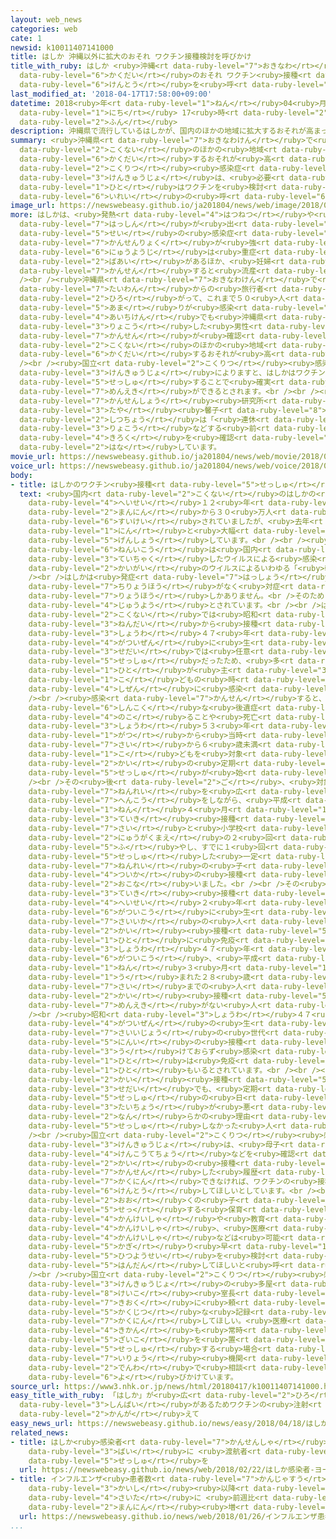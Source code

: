 ```yaml
---
layout: web_news
categories: web
cate: 1
newsid: k10011407141000
title: はしか 沖縄以外に拡大のおそれ ワクチン接種検討を呼びかけ
title_with_ruby: はしか <ruby>沖縄<rt data-ruby-level="7">おきなわ</rt></ruby><ruby>以外<rt data-ruby-level="4">いがい</rt></ruby>に<ruby>拡大<rt
  data-ruby-level="6">かくだい</rt></ruby>のおそれ ワクチン<ruby>接種<rt data-ruby-level="5">せっしゅ</rt></ruby><ruby>検討<rt
  data-ruby-level="6">けんとう</rt></ruby>を<ruby>呼<rt data-ruby-level="6">よ</rt></ruby>びかけ
last_modified_at: '2018-04-17T17:58:00+09:00'
datetime: 2018<ruby>年<rt data-ruby-level="1">ねん</rt></ruby>04<ruby>月<rt data-ruby-level="1">がつ</rt></ruby>17<ruby>日<rt
  data-ruby-level="1">にち</rt></ruby> 17<ruby>時<rt data-ruby-level="2">じ</rt></ruby>58<ruby>分<rt
  data-ruby-level="2">ふん</rt></ruby>
description: 沖縄県で流行しているはしかが、国内のほかの地域に拡大するおそれが高まっているとして、国立感染症研究所は、必要な人はワクチンを検討してほしいと異例の呼びかけをしています。
summary: <ruby>沖縄県<rt data-ruby-level="7">おきなわけん</rt></ruby>で<ruby>流行<rt data-ruby-level="3">りゅうこう</rt></ruby>しているはしかが、<ruby>国内<rt
  data-ruby-level="2">こくない</rt></ruby>のほかの<ruby>地域<rt data-ruby-level="6">ちいき</rt></ruby>に<ruby>拡大<rt
  data-ruby-level="6">かくだい</rt></ruby>するおそれが<ruby>高<rt data-ruby-level="2">たか</rt></ruby>まっているとして、<ruby>国立<rt
  data-ruby-level="2">こくりつ</rt></ruby><ruby>感染症<rt data-ruby-level="7">かんせんしょう</rt></ruby><ruby>研究所<rt
  data-ruby-level="3">けんきゅうじょ</rt></ruby>は、<ruby>必要<rt data-ruby-level="4">ひつよう</rt></ruby>な<ruby>人<rt
  data-ruby-level="1">ひと</rt></ruby>はワクチンを<ruby>検討<rt data-ruby-level="6">けんとう</rt></ruby>してほしいと<ruby>異例<rt
  data-ruby-level="6">いれい</rt></ruby>の<ruby>呼<rt data-ruby-level="6">よ</rt></ruby>びかけをしています。
image_url: https://newswebeasy.github.io/ja201804/news/web/image/2018/04/17/K10011407141_1804171751_1804171800_01_02.jpg
more: はしかは、<ruby>発熱<rt data-ruby-level="4">はつねつ</rt></ruby>や<ruby>全身<rt data-ruby-level="3">ぜんしん</rt></ruby>に<ruby>発疹<rt
  data-ruby-level="7">はっしん</rt></ruby>が<ruby>出<rt data-ruby-level="1">で</rt></ruby>るウイルス<ruby>性<rt
  data-ruby-level="5">せい</rt></ruby>の<ruby>感染症<rt data-ruby-level="7">かんせんしょう</rt></ruby>で、<ruby>感染力<rt
  data-ruby-level="7">かんせんりょく</rt></ruby>が<ruby>強<rt data-ruby-level="2">つよ</rt></ruby>く<ruby>乳幼児<rt
  data-ruby-level="6">にゅうようじ</rt></ruby>は<ruby>重症<rt data-ruby-level="7">じゅうしょう</rt></ruby>になる<ruby>場合<rt
  data-ruby-level="2">ばあい</rt></ruby>があるほか、<ruby>妊婦<rt data-ruby-level="7">にんぷ</rt></ruby>が<ruby>感染<rt
  data-ruby-level="7">かんせん</rt></ruby>すると<ruby>流産<rt data-ruby-level="4">りゅうざん</rt></ruby>のおそれがあるとされています。<br
  /><br /><ruby>沖縄県<rt data-ruby-level="7">おきなわけん</rt></ruby>で<ruby>先月<rt data-ruby-level="1">せんげつ</rt></ruby>、<ruby>台湾<rt
  data-ruby-level="7">たいわん</rt></ruby>からの<ruby>旅行者<rt data-ruby-level="3">りょこうしゃ</rt></ruby>からはしかが<ruby>広<rt
  data-ruby-level="2">ひろ</rt></ruby>がって、これまで５０<ruby>人<rt data-ruby-level="1">にん</rt></ruby><ruby>余<rt
  data-ruby-level="5">あま</rt></ruby>りが<ruby>感染<rt data-ruby-level="7">かんせん</rt></ruby>し、<ruby>愛知県<rt
  data-ruby-level="4">あいちけん</rt></ruby>でも<ruby>沖縄県<rt data-ruby-level="7">おきなわけん</rt></ruby>を<ruby>旅行<rt
  data-ruby-level="3">りょこう</rt></ruby>した<ruby>男性<rt data-ruby-level="5">だんせい</rt></ruby>の<ruby>感染<rt
  data-ruby-level="7">かんせん</rt></ruby>が<ruby>確認<rt data-ruby-level="7">かくにん</rt></ruby>されるなど、<ruby>国内<rt
  data-ruby-level="2">こくない</rt></ruby>のほかの<ruby>地域<rt data-ruby-level="6">ちいき</rt></ruby>に<ruby>拡大<rt
  data-ruby-level="6">かくだい</rt></ruby>するおそれが<ruby>高<rt data-ruby-level="2">たか</rt></ruby>まっています。<br
  /><br /><ruby>国立<rt data-ruby-level="2">こくりつ</rt></ruby><ruby>感染症<rt data-ruby-level="7">かんせんしょう</rt></ruby><ruby>研究所<rt
  data-ruby-level="3">けんきゅうじょ</rt></ruby>によりますと、はしかはワクチンを２<ruby>回<rt data-ruby-level="2">かい</rt></ruby><ruby>接種<rt
  data-ruby-level="5">せっしゅ</rt></ruby>することで<ruby>確実<rt data-ruby-level="5">かくじつ</rt></ruby>に<ruby>免疫<rt
  data-ruby-level="7">めんえき</rt></ruby>ができるとされます。<br /><br /><ruby>国立<rt data-ruby-level="2">こくりつ</rt></ruby><ruby>感染症<rt
  data-ruby-level="7">かんせんしょう</rt></ruby><ruby>研究所<rt data-ruby-level="3">けんきゅうじょ</rt></ruby>の<ruby>多屋<rt
  data-ruby-level="3">たや</rt></ruby><ruby>馨子<rt data-ruby-level="8">けいこ</rt></ruby><ruby>室長<rt
  data-ruby-level="2">しつちょう</rt></ruby>は「<ruby>連休<rt data-ruby-level="4">れんきゅう</rt></ruby>で<ruby>旅行<rt
  data-ruby-level="3">りょこう</rt></ruby>などする<ruby>前<rt data-ruby-level="2">まえ</rt></ruby>にワクチンの<ruby>記録<rt
  data-ruby-level="4">きろく</rt></ruby>を<ruby>確認<rt data-ruby-level="7">かくにん</rt></ruby>してほしい」と<ruby>話<rt
  data-ruby-level="2">はな</rt></ruby>しています。
movie_url: https://newswebeasy.github.io/ja201804/news/web/movie/2018/04/17/k10011407141_201804171919_201804172007.mp4
voice_url: https://newswebeasy.github.io/ja201804/news/web/voice/2018/04/17/k10011407141_201804171919_201804172007.mp3
body:
- title: はしかのワクチン<ruby>接種<rt data-ruby-level="5">せっしゅ</rt></ruby>の<ruby>経緯<rt data-ruby-level="7">けいい</rt></ruby>
  text: <ruby>国内<rt data-ruby-level="2">こくない</rt></ruby>のはしかの<ruby>患者数<rt data-ruby-level="7">かんじゃすう</rt></ruby>は<ruby>平成<rt
    data-ruby-level="4">へいせい</rt></ruby>１２<ruby>年<rt data-ruby-level="1">ねん</rt></ruby>は２０<ruby>万人<rt
    data-ruby-level="2">まんにん</rt></ruby>から３０<ruby>万人<rt data-ruby-level="2">まんにん</rt></ruby>と<ruby>推計<rt
    data-ruby-level="6">すいけい</rt></ruby>されていましたが、<ruby>去年<rt data-ruby-level="3">きょねん</rt></ruby>は１８９<ruby>人<rt
    data-ruby-level="1">にん</rt></ruby>と<ruby>大幅<rt data-ruby-level="7">おおはば</rt></ruby>に<ruby>減少<rt
    data-ruby-level="5">げんしょう</rt></ruby>しています。<br /><br /><ruby>平成<rt data-ruby-level="4">へいせい</rt></ruby>２４<ruby>年以降<rt
    data-ruby-level="6">ねんいこう</rt></ruby>は<ruby>国内<rt data-ruby-level="2">こくない</rt></ruby>に<ruby>定着<rt
    data-ruby-level="3">ていちゃく</rt></ruby>したウイルスによる<ruby>感染<rt data-ruby-level="7">かんせん</rt></ruby>はなく、いずれも<ruby>海外<rt
    data-ruby-level="2">かいがい</rt></ruby>のウイルスによるいわゆる「<ruby>輸入<rt data-ruby-level="5">ゆにゅう</rt></ruby>はしか」です。<br
    /><br />はしかは<ruby>発症<rt data-ruby-level="7">はっしょう</rt></ruby>しても<ruby>有効<rt data-ruby-level="5">ゆうこう</rt></ruby>な<ruby>治療法<rt
    data-ruby-level="7">ちりょうほう</rt></ruby>がなく<ruby>対症<rt data-ruby-level="7">たいしょう</rt></ruby><ruby>療法<rt
    data-ruby-level="7">りょうほう</rt></ruby>しかありません。<br />そのためワクチンで<ruby>予防<rt data-ruby-level="5">よぼう</rt></ruby>することが<ruby>重要<rt
    data-ruby-level="4">じゅうよう</rt></ruby>とされています。<br /><br />はしかのワクチンは<ruby>国内<rt
    data-ruby-level="2">こくない</rt></ruby>では<ruby>昭和<rt data-ruby-level="3">しょうわ</rt></ruby>４０<ruby>年代<rt
    data-ruby-level="3">ねんだい</rt></ruby>から<ruby>接種<rt data-ruby-level="5">せっしゅ</rt></ruby>できるようになりましたが、<ruby>昭和<rt
    data-ruby-level="3">しょうわ</rt></ruby>４７<ruby>年<rt data-ruby-level="1">ねん</rt></ruby>９<ruby>月以前<rt
    data-ruby-level="4">がついぜん</rt></ruby>に<ruby>生<rt data-ruby-level="1">う</rt></ruby>まれた<ruby>世代<rt
    data-ruby-level="3">せだい</rt></ruby>では<ruby>任意<rt data-ruby-level="5">にんい</rt></ruby><ruby>接種<rt
    data-ruby-level="5">せっしゅ</rt></ruby>だったため、<ruby>多<rt data-ruby-level="2">おお</rt></ruby>くの<ruby>人<rt
    data-ruby-level="1">ひと</rt></ruby>が<ruby>主<rt data-ruby-level="3">おも</rt></ruby>に<ruby>子<rt
    data-ruby-level="1">こ</rt></ruby>どもの<ruby>時<rt data-ruby-level="2">とき</rt></ruby>に<ruby>自然<rt
    data-ruby-level="4">しぜん</rt></ruby>に<ruby>感染<rt data-ruby-level="7">かんせん</rt></ruby>していました。<br
    /><br /><ruby>感染<rt data-ruby-level="7">かんせん</rt></ruby>すると、<ruby>当時<rt data-ruby-level="2">とうじ</rt></ruby>は<ruby>深刻<rt
    data-ruby-level="6">しんこく</rt></ruby>な<ruby>後遺症<rt data-ruby-level="7">こういしょう</rt></ruby>が<ruby>残<rt
    data-ruby-level="4">のこ</rt></ruby>ることや<ruby>死亡<rt data-ruby-level="6">しぼう</rt></ruby>するケースもあったため、<ruby>昭和<rt
    data-ruby-level="3">しょうわ</rt></ruby>５３<ruby>年<rt data-ruby-level="1">ねん</rt></ruby>１０<ruby>月<rt
    data-ruby-level="1">がつ</rt></ruby>から<ruby>当時<rt data-ruby-level="2">とうじ</rt></ruby>１<ruby>歳<rt
    data-ruby-level="7">さい</rt></ruby>から６<ruby>歳未満<rt data-ruby-level="7">さいみまん</rt></ruby>までの<ruby>子<rt
    data-ruby-level="1">こ</rt></ruby>どもを<ruby>対象<rt data-ruby-level="4">たいしょう</rt></ruby>にワクチン１<ruby>回<rt
    data-ruby-level="2">かい</rt></ruby>の<ruby>定期<rt data-ruby-level="3">ていき</rt></ruby><ruby>接種<rt
    data-ruby-level="5">せっしゅ</rt></ruby>が<ruby>始<rt data-ruby-level="3">はじ</rt></ruby>まりました。<br
    /><br />その<ruby>後<rt data-ruby-level="2">ご</rt></ruby>、<ruby>対象<rt data-ruby-level="4">たいしょう</rt></ruby><ruby>年齢<rt
    data-ruby-level="7">ねんれい</rt></ruby>を<ruby>広<rt data-ruby-level="2">ひろ</rt></ruby>げるなどの<ruby>変更<rt
    data-ruby-level="7">へんこう</rt></ruby>をしながら、<ruby>平成<rt data-ruby-level="4">へいせい</rt></ruby>１８<ruby>年<rt
    data-ruby-level="1">ねん</rt></ruby>４<ruby>月<rt data-ruby-level="1">がつ</rt></ruby>にはワクチンの<ruby>定期<rt
    data-ruby-level="3">ていき</rt></ruby><ruby>接種<rt data-ruby-level="5">せっしゅ</rt></ruby>を１<ruby>歳<rt
    data-ruby-level="7">さい</rt></ruby>と<ruby>小学校<rt data-ruby-level="1">しょうがっこう</rt></ruby><ruby>入学前<rt
    data-ruby-level="2">にゅうがくまえ</rt></ruby>の２<ruby>回<rt data-ruby-level="2">かい</rt></ruby>に<ruby>増<rt
    data-ruby-level="5">ふ</rt></ruby>やし、すでに１<ruby>回<rt data-ruby-level="2">かい</rt></ruby><ruby>接種<rt
    data-ruby-level="5">せっしゅ</rt></ruby>した<ruby>一定<rt data-ruby-level="3">いってい</rt></ruby>の<ruby>年齢<rt
    data-ruby-level="7">ねんれい</rt></ruby>の<ruby>子<rt data-ruby-level="1">こ</rt></ruby>どもたちに<ruby>追加<rt
    data-ruby-level="4">ついか</rt></ruby>の<ruby>接種<rt data-ruby-level="5">せっしゅ</rt></ruby>も<ruby>行<rt
    data-ruby-level="2">おこな</rt></ruby>いました。<br /><br />その<ruby>結果<rt data-ruby-level="4">けっか</rt></ruby>、ワクチンの<ruby>定期<rt
    data-ruby-level="3">ていき</rt></ruby><ruby>接種<rt data-ruby-level="5">せっしゅ</rt></ruby>は<ruby>平成<rt
    data-ruby-level="4">へいせい</rt></ruby>２<ruby>年<rt data-ruby-level="1">ねん</rt></ruby>４<ruby>月以降<rt
    data-ruby-level="6">がついこう</rt></ruby>に<ruby>生<rt data-ruby-level="1">う</rt></ruby>まれた２８<ruby>歳以下<rt
    data-ruby-level="7">さいいか</rt></ruby>の<ruby>人<rt data-ruby-level="1">ひと</rt></ruby>は２<ruby>回<rt
    data-ruby-level="2">かい</rt></ruby><ruby>接種<rt data-ruby-level="5">せっしゅ</rt></ruby>で、ほとんどの<ruby>人<rt
    data-ruby-level="1">ひと</rt></ruby>に<ruby>免疫<rt data-ruby-level="7">めんえき</rt></ruby>があるとされ、<ruby>昭和<rt
    data-ruby-level="3">しょうわ</rt></ruby>４７<ruby>年<rt data-ruby-level="1">ねん</rt></ruby>１０<ruby>月以降<rt
    data-ruby-level="6">がついこう</rt></ruby>、<ruby>平成<rt data-ruby-level="4">へいせい</rt></ruby>２<ruby>年<rt
    data-ruby-level="1">ねん</rt></ruby>３<ruby>月<rt data-ruby-level="1">がつ</rt></ruby>までに<ruby>生<rt
    data-ruby-level="1">う</rt></ruby>まれた２８<ruby>歳<rt data-ruby-level="7">さい</rt></ruby>から４５<ruby>歳<rt
    data-ruby-level="7">さい</rt></ruby>までの<ruby>人<rt data-ruby-level="1">ひと</rt></ruby>は１<ruby>回<rt
    data-ruby-level="2">かい</rt></ruby><ruby>接種<rt data-ruby-level="5">せっしゅ</rt></ruby>で<ruby>免疫<rt
    data-ruby-level="7">めんえき</rt></ruby>がない<ruby>人<rt data-ruby-level="1">ひと</rt></ruby>がいるとされています。<br
    /><br /><ruby>昭和<rt data-ruby-level="3">しょうわ</rt></ruby>４７<ruby>年<rt data-ruby-level="1">ねん</rt></ruby>９<ruby>月以前<rt
    data-ruby-level="4">がついぜん</rt></ruby>の<ruby>生<rt data-ruby-level="1">う</rt></ruby>まれの４５<ruby>歳以上<rt
    data-ruby-level="7">さいいじょう</rt></ruby>の<ruby>世代<rt data-ruby-level="3">せだい</rt></ruby>は、ワクチンの<ruby>任意<rt
    data-ruby-level="5">にんい</rt></ruby>の<ruby>接種<rt data-ruby-level="5">せっしゅ</rt></ruby>を<ruby>受<rt
    data-ruby-level="3">う</rt></ruby>けておらず<ruby>感染<rt data-ruby-level="7">かんせん</rt></ruby>もしていない<ruby>人<rt
    data-ruby-level="1">ひと</rt></ruby>は<ruby>免疫<rt data-ruby-level="7">めんえき</rt></ruby>がない<ruby>人<rt
    data-ruby-level="1">ひと</rt></ruby>もいるとされています。<br /><br /><ruby>一方<rt data-ruby-level="2">いっぽう</rt></ruby>でワクチンを２<ruby>回<rt
    data-ruby-level="2">かい</rt></ruby><ruby>接種<rt data-ruby-level="5">せっしゅ</rt></ruby>した<ruby>世代<rt
    data-ruby-level="3">せだい</rt></ruby>でも、<ruby>定期<rt data-ruby-level="3">ていき</rt></ruby><ruby>接種<rt
    data-ruby-level="5">せっしゅ</rt></ruby>の<ruby>日<rt data-ruby-level="1">ひ</rt></ruby>に<ruby>体調<rt
    data-ruby-level="3">たいちょう</rt></ruby>が<ruby>悪<rt data-ruby-level="3">わる</rt></ruby>かったなど<ruby>何<rt
    data-ruby-level="2">なん</rt></ruby>らかの<ruby>理由<rt data-ruby-level="3">りゆう</rt></ruby>でワクチンを<ruby>接種<rt
    data-ruby-level="5">せっしゅ</rt></ruby>しなかった<ruby>人<rt data-ruby-level="1">ひと</rt></ruby>もいるとされています。<br
    /><br /><ruby>国立<rt data-ruby-level="2">こくりつ</rt></ruby><ruby>感染症<rt data-ruby-level="7">かんせんしょう</rt></ruby><ruby>研究所<rt
    data-ruby-level="3">けんきゅうじょ</rt></ruby>は、<ruby>母子<rt data-ruby-level="2">ぼし</rt></ruby><ruby>健康手帳<rt
    data-ruby-level="4">けんこうてちょう</rt></ruby>などを<ruby>確認<rt data-ruby-level="7">かくにん</rt></ruby>し、２<ruby>回<rt
    data-ruby-level="2">かい</rt></ruby>の<ruby>接種<rt data-ruby-level="5">せっしゅ</rt></ruby>や<ruby>感染<rt
    data-ruby-level="7">かんせん</rt></ruby>した<ruby>履歴<rt data-ruby-level="7">りれき</rt></ruby>が<ruby>確認<rt
    data-ruby-level="7">かくにん</rt></ruby>できなければ、ワクチンの<ruby>接種<rt data-ruby-level="5">せっしゅ</rt></ruby>を<ruby>検討<rt
    data-ruby-level="6">けんとう</rt></ruby>してほしいとしています。<br /><br /><ruby>特<rt data-ruby-level="4">とく</rt></ruby>に、<ruby>多<rt
    data-ruby-level="2">おお</rt></ruby>くの<ruby>子<rt data-ruby-level="1">こ</rt></ruby>どもと<ruby>接<rt
    data-ruby-level="5">せっ</rt></ruby>する<ruby>保育<rt data-ruby-level="5">ほいく</rt></ruby><ruby>関係者<rt
    data-ruby-level="4">かんけいしゃ</rt></ruby>や<ruby>教育<rt data-ruby-level="3">きょういく</rt></ruby><ruby>関係者<rt
    data-ruby-level="4">かんけいしゃ</rt></ruby>、<ruby>医療<rt data-ruby-level="7">いりょう</rt></ruby><ruby>関係者<rt
    data-ruby-level="4">かんけいしゃ</rt></ruby>などは<ruby>可能<rt data-ruby-level="5">かのう</rt></ruby>な<ruby>限<rt
    data-ruby-level="5">かぎ</rt></ruby>り<ruby>早<rt data-ruby-level="1">はや</rt></ruby>くワクチンの<ruby>必要性<rt
    data-ruby-level="5">ひつようせい</rt></ruby>を<ruby>検討<rt data-ruby-level="6">けんとう</rt></ruby>して<ruby>判断<rt
    data-ruby-level="5">はんだん</rt></ruby>してほしいと<ruby>呼<rt data-ruby-level="6">よ</rt></ruby>びかけています。<br
    /><br /><ruby>国立<rt data-ruby-level="2">こくりつ</rt></ruby><ruby>感染症<rt data-ruby-level="7">かんせんしょう</rt></ruby><ruby>研究所<rt
    data-ruby-level="3">けんきゅうじょ</rt></ruby>の<ruby>多屋<rt data-ruby-level="3">たや</rt></ruby><ruby>馨子<rt
    data-ruby-level="8">けいこ</rt></ruby><ruby>室長<rt data-ruby-level="2">しつちょう</rt></ruby>は「<ruby>記憶<rt
    data-ruby-level="7">きおく</rt></ruby>に<ruby>頼<rt data-ruby-level="7">たよ</rt></ruby>るのではなく<ruby>確実<rt
    data-ruby-level="5">かくじつ</rt></ruby>な<ruby>記録<rt data-ruby-level="4">きろく</rt></ruby>で<ruby>確認<rt
    data-ruby-level="7">かくにん</rt></ruby>してほしい。<ruby>医療<rt data-ruby-level="7">いりょう</rt></ruby><ruby>機関<rt
    data-ruby-level="4">きかん</rt></ruby>も<ruby>常時<rt data-ruby-level="5">じょうじ</rt></ruby>ワクチンの<ruby>在庫<rt
    data-ruby-level="5">ざいこ</rt></ruby>を<ruby>置<rt data-ruby-level="4">お</rt></ruby>いているわけではないので、ワクチンを<ruby>接種<rt
    data-ruby-level="5">せっしゅ</rt></ruby>する<ruby>場合<rt data-ruby-level="2">ばあい</rt></ruby>は<ruby>医療<rt
    data-ruby-level="7">いりょう</rt></ruby><ruby>機関<rt data-ruby-level="4">きかん</rt></ruby>に<ruby>電話<rt
    data-ruby-level="2">でんわ</rt></ruby>で<ruby>相談<rt data-ruby-level="3">そうだん</rt></ruby>してほしい」と<ruby>呼<rt
    data-ruby-level="6">よ</rt></ruby>びかけています。
source_url: https://www3.nhk.or.jp/news/html/20180417/k10011407141000.html
easy_title_with_ruby: 「はしか」が<ruby>広<rt data-ruby-level="2">ひろ</rt></ruby>がる<ruby>心配<rt
  data-ruby-level="3">しんぱい</rt></ruby>があるためワクチンの<ruby>注射<rt data-ruby-level="6">ちゅうしゃ</rt></ruby>を<ruby>考<rt
  data-ruby-level="2">かんが</rt></ruby>えて
easy_news_url: https://newswebeasy.github.io/news/easy/2018/04/18/はしかが広がる心配があるためワクチンの注射を考えて
related_news:
- title: はしか<ruby>感染者<rt data-ruby-level="7">かんせんしゃ</rt></ruby> ヨーロッパで４<ruby>倍<rt
    data-ruby-level="3">ばい</rt></ruby>に <ruby>渡航者<rt data-ruby-level="7">とこうしゃ</rt></ruby>はワクチン<ruby>接種<rt
    data-ruby-level="5">せっしゅ</rt></ruby>を
  url: https://newswebeasy.github.io/news/web/2018/02/22/はしか感染者-ヨーロッパで4倍に-渡航者はワクチン接種を
- title: インフルエンザ<ruby>患者数<rt data-ruby-level="7">かんじゃすう</rt></ruby> <ruby>統計<rt data-ruby-level="5">とうけい</rt></ruby><ruby>開始<rt
    data-ruby-level="3">かいし</rt></ruby><ruby>以降<rt data-ruby-level="6">いこう</rt></ruby><ruby>最多<rt
    data-ruby-level="4">さいた</rt></ruby>に <ruby>前週比<rt data-ruby-level="5">ぜんしゅうひ</rt></ruby>112<ruby>万人<rt
    data-ruby-level="2">まんにん</rt></ruby><ruby>増<rt data-ruby-level="5">ぞう</rt></ruby>
  url: https://newswebeasy.github.io/news/web/2018/01/26/インフルエンザ患者数-統計開始以降最多に-前週比112万人増
...
```

